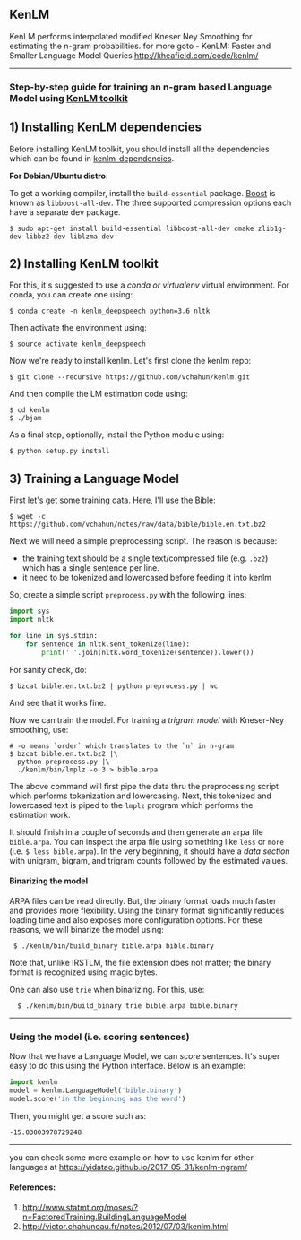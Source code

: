 ## KenLM
KenLM performs interpolated modified Kneser Ney Smoothing for estimating the n-gram probabilities.
for more goto - 
KenLM: Faster and Smaller Language Model Queries http://kheafield.com/code/kenlm/

--------

### Step-by-step guide for training an n-gram based Language Model using [KenLM toolkit](https://kheafield.com/code/kenlm/estimation/)

## 1) Installing KenLM dependencies
Before installing KenLM toolkit, you should install all the dependencies which can be found in [kenlm-dependencies](https://kheafield.com/code/kenlm/dependencies/).

**For Debian/Ubuntu distro**:

To get a working compiler, install the `build-essential` package. [Boost](https://www.boost.org/) is known as `libboost-all-dev`. The three supported compression options each have a separate dev package.

    $ sudo apt-get install build-essential libboost-all-dev cmake zlib1g-dev libbz2-dev liblzma-dev
    
## 2) Installing KenLM toolkit
For this, it's suggested to use a *conda or virtualenv* virtual environment. For conda, you can create one using:

    $ conda create -n kenlm_deepspeech python=3.6 nltk
    
Then activate the environment using:

    $ source activate kenlm_deepspeech
    
Now we're ready to install kenlm. Let's first clone the kenlm repo:

    $ git clone --recursive https://github.com/vchahun/kenlm.git

And then compile the LM estimation code using:

    $ cd kenlm
    $ ./bjam 
   
As a final step, optionally, install the Python module using:

    $ python setup.py install
    

## 3) Training a Language Model

First let's get some training data. Here, I'll use the Bible:

    $ wget -c https://github.com/vchahun/notes/raw/data/bible/bible.en.txt.bz2
   
Next we will need a simple preprocessing script. The reason is because:

- the training text should be a single text/compressed file (e.g. `.bz2`) which has a single sentence per line.
- it need to be tokenized and lowercased before feeding it into kenlm

So, create a simple script `preprocess.py` with the following lines:

```python
import sys
import nltk

for line in sys.stdin:
    for sentence in nltk.sent_tokenize(line):
        print(' '.join(nltk.word_tokenize(sentence)).lower())
```

For sanity check, do:

    $ bzcat bible.en.txt.bz2 | python preprocess.py | wc
    
And see that it works fine.

Now we can train the model. For training a *trigram model* with Kneser-Ney smoothing, use:

    # -o means `order` which translates to the `n` in n-gram
    $ bzcat bible.en.txt.bz2 |\
      python preprocess.py |\
      ./kenlm/bin/lmplz -o 3 > bible.arpa

  The above command will first pipe the data thru the preprocessing script which performs tokenization and lowercasing. Next, this tokenized and lowercased text is piped to the `lmplz` program which performs the estimation work.
  
  It should finish in a couple of seconds and then generate an arpa file `bible.arpa`. You can inspect the arpa file using something like `less` or `more` (i.e. `$ less bible.arpa`). In the very beginning, it should have a *data section* with unigram, bigram, and trigram counts followed by the estimated values.
 
 
 #### Binarizing the model
 
 ARPA files can be read directly. But, the binary format loads much faster and provides more flexibility. Using the binary format significantly reduces loading time and also exposes more configuration options. For these reasons, we will binarize the model using:
 
     $ ./kenlm/bin/build_binary bible.arpa bible.binary
     
  Note that, unlike IRSTLM, the file extension does not matter; the binary format is recognized using magic bytes.
  
  One can also use `trie` when binarizing. For this, use:
  
      $ ./kenlm/bin/build_binary trie bible.arpa bible.binary
      
  ----------------------
  
  ### Using the model (i.e. scoring sentences)
  
  Now that we have a Language Model, we can *score* sentences. It's super easy to do this using the Python interface. Below is an example:
  
  ```python
  import kenlm
  model = kenlm.LanguageModel('bible.binary')
  model.score('in the beginning was the word')
  ```
  
  Then, you might get a score such as:
  
    -15.03003978729248
  
  
  ---------------
  you can check some more example on how to use kenlm for other languages at 
  https://yidatao.github.io/2017-05-31/kenlm-ngram/
  
  #### References:
  1) http://www.statmt.org/moses/?n=FactoredTraining.BuildingLanguageModel
  2) http://victor.chahuneau.fr/notes/2012/07/03/kenlm.html
